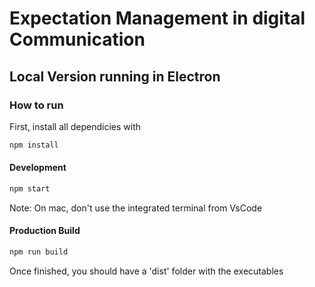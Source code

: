 # Expectation Management in digital Communication

## Local Version running in Electron

### How to run

First, install all dependicies with

```bash
npm install
```

#### Development

```bash
npm start
```

Note: On mac, don't use the integrated terminal from VsCode

#### Production Build

```bash
npm run build
```

Once finished, you should have a 'dist' folder with the executables
